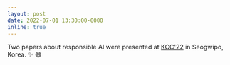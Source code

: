 ```yaml
---
layout: post
date: 2022-07-01 13:30:00-0000
inline: true
---
```


Two papers about responsible AI were presented at
<a href="https://www.kiise.or.kr/conference/kcc/2022/">KCC'22</a>
in Seogwipo, Korea. :sparkles: :smile:
